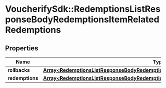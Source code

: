 # VoucherifySdk::RedemptionsListResponseBodyRedemptionsItemRelatedRedemptions

## Properties

| Name | Type | Description | Notes |
| ---- | ---- | ----------- | ----- |
| **rollbacks** | [**Array&lt;RedemptionsListResponseBodyRedemptionsItemRelatedRedemptionsRollbacksItem&gt;**](RedemptionsListResponseBodyRedemptionsItemRelatedRedemptionsRollbacksItem.md) |  | [optional] |
| **redemptions** | [**Array&lt;RedemptionsListResponseBodyRedemptionsItemRelatedRedemptionsRedemptionsItem&gt;**](RedemptionsListResponseBodyRedemptionsItemRelatedRedemptionsRedemptionsItem.md) |  | [optional] |

